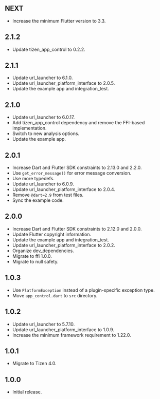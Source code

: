 ## NEXT

* Increase the minimum Flutter version to 3.3.

## 2.1.2

* Update tizen_app_control to 0.2.2.

## 2.1.1

* Update url_launcher to 6.1.0.
* Update url_launcher_platform_interface to 2.0.5.
* Update the example app and integration_test.

## 2.1.0

* Update url_launcher to 6.0.17.
* Add tizen_app_control dependency and remove the FFI-based implementation.
* Switch to new analysis options.
* Update the example app.

## 2.0.1

* Increase Dart and Flutter SDK constraints to 2.13.0 and 2.2.0.
* Use `get_error_message()` for error message conversion.
* Use more typedefs.
* Update url_launcher to 6.0.9.
* Update url_launcher_platform_interface to 2.0.4.
* Remove `@dart=2.9` from test files.
* Sync the example code.

## 2.0.0

* Increase Dart and Flutter SDK constraints to 2.12.0 and 2.0.0.
* Update Flutter copyright information.
* Update the example app and integration_test.
* Update url_launcher_platform_interface to 2.0.2.
* Organize dev_dependencies.
* Migrate to ffi 1.0.0.
* Migrate to null safety.

## 1.0.3

* Use `PlatformException` instead of a plugin-specific exception type.
* Move `app_control.dart` to `src` directory.

## 1.0.2

* Update url_launcher to 5.7.10.
* Update url_launcher_platform_interface to 1.0.9.
* Increase the minimum framework requirement to 1.22.0.

## 1.0.1

* Migrate to Tizen 4.0.

## 1.0.0

* Initial release.
